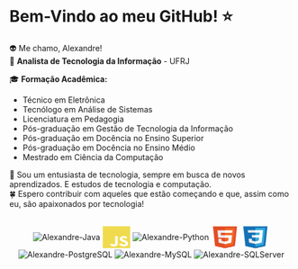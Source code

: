 # Bem-Vindo ao meu GitHub! :star:

:alien: Me chamo, Alexandre!  
:wrench: **Analista de Tecnologia da Informação** - UFRJ  

:mortar_board: **Formação Acadêmica:**  
- Técnico em Eletrônica  
- Tecnólogo em Análise de Sistemas  
- Licenciatura em Pedagogia  
- Pós-graduação em Gestão de Tecnologia da Informação  
- Pós-graduação em Docência no Ensino Superior  
- Pós-graduação em Docência no Ensino Médio  
- Mestrado em Ciência da Computação  

:milky_way: Sou um entusiasta de tecnologia, sempre em busca de novos aprendizados.  E estudos de tecnologia e computação.  
:four_leaf_clover: Espero contribuir com aqueles que estão começando e que, assim como eu, são apaixonados por tecnologia!

<div align="center">
<div style="display: inline_block"><br>
<img align="center" alt="Alexandre-Java" height="40" width="50" src="https://cdn.jsdelivr.net/gh/devicons/devicon/icons/java/java-original.svg">
<img align="center" alt="Alexandre-Js" height="40" width="50" src="https://raw.githubusercontent.com/devicons/devicon/master/icons/javascript/javascript-plain.svg">
<img align="center" alt="Alexandre-Python" height="40" width="50" src="https://cdn.jsdelivr.net/gh/devicons/devicon/icons/python/python-original.svg">
<img align="center" alt="Alexandre-HTML" height="40" width="50" src="https://raw.githubusercontent.com/devicons/devicon/master/icons/html5/html5-original.svg">
<img align="center" alt="Alexandre-CSS" height="40" width="50" src="https://raw.githubusercontent.com/devicons/devicon/master/icons/css3/css3-original.svg">
<img align="center" alt="Alexandre-PostgreSQL" height="40" width="50" src="https://cdn.jsdelivr.net/gh/devicons/devicon/icons/postgresql/postgresql-original.svg">
<img align="center" alt="Alexandre-MySQL" height="40" width="50" src="https://cdn.jsdelivr.net/gh/devicons/devicon/icons/mysql/mysql-original.svg">
<img align="center" alt="Alexandre-SQLServer" height="40" width="50" src="https://cdn.jsdelivr.net/gh/devicons/devicon/icons/microsoftsqlserver/microsoftsqlserver-plain.svg">
</div>
<br>
